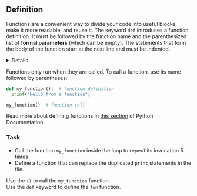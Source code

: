 ## Definition

Functions are a convenient way to divide your code into useful blocks, make it more
readable, and reuse it.
The keyword `def` introduces a function definition.
It must be followed by the function name and the parenthesized list of **formal parameters** (which can be empty).
The statements that form the body of the function start at the next line and must be indented.

<details>
Formal parameters are enclosed in parentheses; they are the variables defined by the function that receive values when the function is called. The list consists of variable names of all the necessary values for the method. Each formal parameter is separated by a comma. When method is not accepting any input values, then the method should have an empty set of parentheses after the method name. e.g. <code>addition()</code>.
</details>

Functions only run when they are called. To call a function, use its name followed by parentheses:

```python
def my_function():  # function definition
  print("Hello from a function")

my_function()  # function call
```

Read more about defining functions in <a href="https://docs.python.org/3/tutorial/controlflow.html#defining-functions">this section</a> of Python Documentation.
### Task
 - Call the function `my_function` inside the loop to repeat its invocation 5 times
 - Define a function that can replace the duplicated `print` statements in the file.  

<div class='hint'>Use the <code>()</code> to call the <code>my_function</code> function.</div>
<div class='hint'>Use the <code>def</code> keyword to define the <code>fun</code> function.</div>

